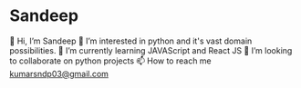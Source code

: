 # Sandeep
👋 Hi, I’m Sandeep 👀 I’m interested in python and it's vast domain possibilities. 🌱 I’m currently learning JAVAScript and React JS 💞️ I’m looking to collaborate on python projects 📫 How to reach me kumarsndp03@gmail.com
